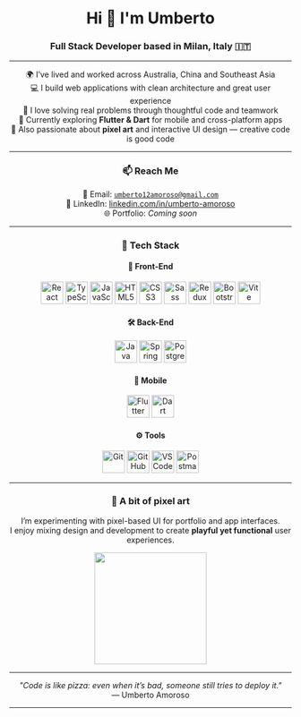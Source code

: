 <h1 align="center">Hi 👋 I'm Umberto</h1>
<h3 align="center">Full Stack Developer based in Milan, Italy 🇮🇹</h3>

---

<div align="center">

🌍 I’ve lived and worked across Australia, China and Southeast Asia  
💻 I build web applications with clean architecture and great user experience  
🧠 I love solving real problems through thoughtful code and teamwork  
📱 Currently exploring <strong>Flutter & Dart</strong> for mobile and cross-platform apps  
🎨 Also passionate about <strong>pixel art</strong> and interactive UI design — creative code is good code

</div>

---

<h3 align="center">📫 Reach Me</h3>

<div align="center">

📧 Email: <code>umberto12amoroso@gmail.com</code>  
💼 LinkedIn: <a href="https://linkedin.com/in/umberto-amoroso-387394167" target="_blank">linkedin.com/in/umberto-amoroso</a>  
🌐 Portfolio: <em>Coming soon</em>

</div>

---

<h3 align="center">🧰 Tech Stack</h3>

<h4 align="center">🎨 Front-End</h4>
<p align="center">
  <img src="https://cdn.jsdelivr.net/gh/devicons/devicon/icons/react/react-original.svg" height="40" alt="React" />
  <img src="https://cdn.jsdelivr.net/gh/devicons/devicon/icons/typescript/typescript-original.svg" height="40" alt="TypeScript" />
  <img src="https://cdn.jsdelivr.net/gh/devicons/devicon/icons/javascript/javascript-original.svg" height="40" alt="JavaScript" />
  <img src="https://cdn.jsdelivr.net/gh/devicons/devicon/icons/html5/html5-original.svg" height="40" alt="HTML5" />
  <img src="https://cdn.jsdelivr.net/gh/devicons/devicon/icons/css3/css3-original.svg" height="40" alt="CSS3" />
  <img src="https://cdn.jsdelivr.net/gh/devicons/devicon/icons/sass/sass-original.svg" height="40" alt="Sass" />
  <img src="https://cdn.jsdelivr.net/gh/devicons/devicon/icons/redux/redux-original.svg" height="40" alt="Redux" />
  <img src="https://cdn.jsdelivr.net/gh/devicons/devicon/icons/bootstrap/bootstrap-original.svg" height="40" alt="Bootstrap" />
  <img src="https://cdn.jsdelivr.net/gh/devicons/devicon/icons/vite/vite-original.svg" height="40" alt="Vite" />
</p>

<h4 align="center">🛠️ Back-End</h4>
<p align="center">
  <img src="https://cdn.jsdelivr.net/gh/devicons/devicon/icons/java/java-original.svg" height="40" alt="Java" />
  <img src="https://cdn.jsdelivr.net/gh/devicons/devicon/icons/spring/spring-original.svg" height="40" alt="Spring Boot" />
  <img src="https://cdn.jsdelivr.net/gh/devicons/devicon/icons/postgresql/postgresql-original.svg" height="40" alt="PostgreSQL" />
</p>

<h4 align="center">📱 Mobile</h4>
<p align="center">
  <img src="https://cdn.jsdelivr.net/gh/devicons/devicon/icons/flutter/flutter-original.svg" height="40" alt="Flutter" />
  <img src="https://cdn.jsdelivr.net/gh/devicons/devicon/icons/dart/dart-original.svg" height="40" alt="Dart" />
</p>

<h4 align="center">⚙️ Tools</h4>
<p align="center">
  <img src="https://cdn.jsdelivr.net/gh/devicons/devicon/icons/git/git-original.svg" height="40" alt="Git" />
  <img src="https://cdn.jsdelivr.net/gh/devicons/devicon/icons/github/github-original.svg" height="40" alt="GitHub" />
  <img src="https://cdn.jsdelivr.net/gh/devicons/devicon/icons/vscode/vscode-original.svg" height="40" alt="VS Code" />
  <img src="https://cdn.jsdelivr.net/gh/devicons/devicon/icons/postman/postman-original.svg" height="40" alt="Postman" />
</p>

---

<h3 align="center">🎨 A bit of pixel art</h3>

<div align="center">

I’m experimenting with pixel-based UI for portfolio and app interfaces.  
I enjoy mixing design and development to create <strong>playful yet functional</strong> user experiences.

</div>

<p align="center">
  <img src="https://media.giphy.com/media/2A75RyXVzzSI2bx4Gj/giphy.gif" width="200"/>
</p>

---

<p align="center"><i>"Code is like pizza: even when it’s bad, someone still tries to deploy it."</i><br>
— Umberto Amoroso</p>

---
